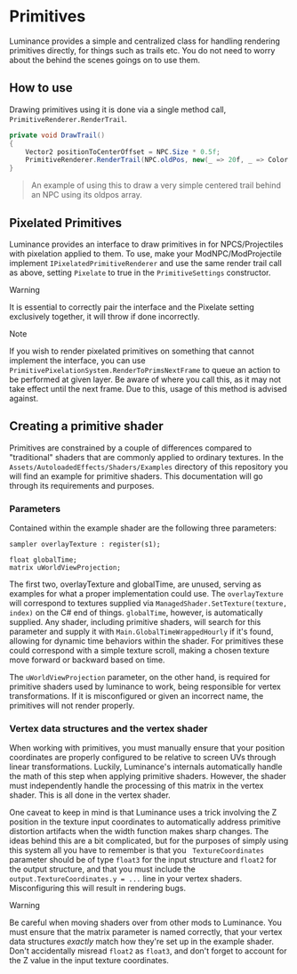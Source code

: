 # Primitives

Luminance provides a simple and centralized class for handling rendering primitives directly, for things such as trails etc. You do not need to worry about the behind the scenes goings on to use them.

## How to use
Drawing primitives using it is done via a single method call, ``PrimitiveRenderer.RenderTrail``.

```c#
private void DrawTrail()
{
    Vector2 positionToCenterOffset = NPC.Size * 0.5f;
    PrimitiveRenderer.RenderTrail(NPC.oldPos, new(_ => 20f, _ => Color.Aqua, _ => positionToCenterOffset), 20);
}
```
>  An example of using this to draw a very simple centered trail behind an NPC using its oldpos array.

## Pixelated Primitives
Luminance provides an interface to draw primitives in for NPCS/Projectiles with pixelation applied to them. To use, make your ModNPC/ModProjectile implement ``IPixelatedPrimitiveRenderer`` and use the same render trail call as above, setting ``Pixelate`` to true in the ``PrimitiveSettings`` constructor.

> [!Warning]
> It is essential to correctly pair the interface and the Pixelate setting exclusively together, it will throw if done incorrectly.
> <br/>

> [!Note]
> If you wish to render pixelated primitives on something that cannot implement the interface, you can use ``PrimitivePixelationSystem.RenderToPrimsNextFrame`` to queue an action to be performed at given layer. Be aware of where you call this, as it may not take effect until the next frame.
> Due to this, usage of this method is advised against.

## Creating a primitive shader
Primitives are constrained by a couple of differences compared to "traditional" shaders that are commonly applied to ordinary textures.
In the ``Assets/AutoloadedEffects/Shaders/Examples`` directory of this repository you will find an example for primitive shaders. This documentation will go through its requirements and purposes.

### Parameters
Contained within the example shader are the following three parameters:
```hlsl
sampler overlayTexture : register(s1);

float globalTime;
matrix uWorldViewProjection;
```

The first two, overlayTexture and globalTime, are unused, serving as examples for what a proper implementation could use. The ``overlayTexture`` will correspond to textures supplied via ``ManagedShader.SetTexture(texture, index)`` on the C# end of things.
``globalTime``, however, is automatically supplied. Any shader, including primitive shaders, will search for this parameter and supply it with ``Main.GlobalTimeWrappedHourly`` if it's found, allowing for dynamic time behaviors within the shader.
For primitives these could correspond with a simple texture scroll, making a chosen texture move forward or backward based on time.

The ``uWorldViewProjection`` parameter, on the other hand, is required for primitive shaders used by luminance to work, being responsible for vertex transformations. If it is misconfigured or given an incorrect name, the primitives will not render properly.

### Vertex data structures and the vertex shader
When working with primitives, you must manually ensure that your position coordinates are properly configured to be relative to screen UVs through linear transformations. Luckily, Luminance's internals automatically handle the math of this step when applying primitive shaders.
However, the shader must independently handle the processing of this matrix in the vertex shader. This is all done in the vertex shader.



One caveat to keep in mind is that Luminance uses a trick involving the Z position in the texture input coordinates to automatically address primitive distortion artifacts when the width function makes sharp changes. The ideas behind this are a bit complicated, but for the purposes of simply using this system all you have to remember is that you `` TextureCoordinates`` parameter should be of type ``float3`` for the input structure and ``float2`` for the output structure, and that you must include the ``output.TextureCoordinates.y = ...`` line in your vertex shaders. Misconfiguring this will result in rendering bugs.

> [!Warning]
> Be careful when moving shaders over from other mods to Luminance. You must ensure that the matrix parameter is named correctly, that your vertex data structures *exactly* match how they're set up in the example shader. Don't accidentally misread ``float2`` as ``float3``, and don't forget to account for the Z value in the input texture coordinates.
> <br/>
